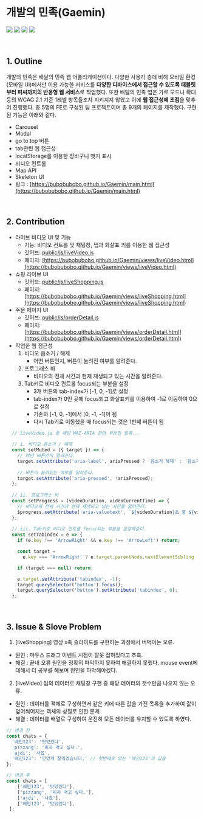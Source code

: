 # 개발의 민족(Gaemin)
<img src="https://img.shields.io/badge/HTML5-E34F26?style=flat&logo=html5&logoColor=white"> <img src="https://img.shields.io/badge/-CSS3-1572B6?style=flat&logo=css3&logoColor=white"> <img src="https://img.shields.io/badge/-SCSS-CC6699?style=flat&logo=sass&logoColor=white"> 
  <img src="https://img.shields.io/badge/-Javascript-F7DF1E?style=flat&logo=javascript&logoColor=white">

<br>

## 1. Outline
개발의 민족은 배달의 민족 웹 어플리케이션이다. 다양한 사용자 층에 비해 모바일 환경(모바일 UI)에서만 이용 가능한 서비스를 **다양한 디바이스에서 접근할 수 있도록 태블릿부터 피씨까지의 반응형 웹 서비스**로 작업했다. 또한 배달의 민족 앱은 가로 모드나 확대 등의 WCAG 2.1 기준 1레벨 항목들조차 지키지지 않았고 이에 **웹 접근성에 초점**을 맞추어 진행했다. 총 5명의 FE로 구성된 팀 프로젝트이며 총 9개의 페이지를 제작했다. 구현된 기능은 아래와 같다.
- Carousel
- Modal
- go to top 버튼
- tab관련 웹 접근성
- localStorage를 이용한 장바구니 뱃지 표시
- 비디오 컨트롤
- Map API
- Skeleton UI
- 링크 : [https://bubobubobo.github.io/Gaemin/main.html](https://bubobubobo.github.io/Gaemin/main.html)

<br>

## 2. Contribution
- 라이브 비디오 UI 및 기능
    - 기능: 비디오 컨트롤 및 채팅창, 탭과 화살표 키를 이용한 웹 접근성
    - 깃허브: [public/js/liveVideo.js](./public/js/liveVideo.js)
    - 페이지: [https://bubobubobo.github.io/Gaemin/views/liveVideo.html](https://bubobubobo.github.io/Gaemin/views/liveVideo.html)
- 쇼핑 라이브 UI
    - 깃허브: [public/js/liveShopping.js](./public/js/liveShopping.js)
    - 페이지: [https://bubobubobo.github.io/Gaemin/views/liveShopping.html](https://bubobubobo.github.io/Gaemin/views/liveShopping.html)
- 주문 페이지 UI
    - 깃허브: [public/js/orderDetail.js](./public/js/orderDetail.js)
    - 페이지: [https://bubobubobo.github.io/Gaemin/views/orderDetail.html](https://bubobubobo.github.io/Gaemin/views/orderDetail.html)
- 작업한 웹 접근성 <br>
   1. 비디오 음소거 / 해제<br>
      - 어떤 버튼인지, 버튼이 눌려진 여부를 알려준다.
   2. 프로그래스 바 <br>
      - 비디오의 전체 시간과 현재 재생되고 있는 시간을 알려준다.
   3. Tab키로 비디오 컨트롤 focus되는 부분을 설정<br>
      - 3개 버튼의 tab-index가 [-1, 0, -1]로 설정
      - tab-index가 0인 곳에 focus되고 화살표키를 이용하여 -1로 이동하여 0으로 설정
      - 기존의 [-1, 0, -1]에서 [0, -1, -1]이 됨
      - 다시 Tab키로 이동했을 때 focus되는 것은 1번째 버튼이 됨
```javascript
  // liveVideo.js 중 해당 WAI-ARIA 관련 부분만 발췌...
  
  // i. 비디오 음소거 / 해제
  const setMuted = ({ target }) => {
    // 어떤 버튼인지 알려준다.
    target.setAttribute('aria-label', ariaPressed ? '음소거 해제' : '음소거');
    
    // 버튼이 눌려있는 여부를 알려준다.
    target.setAttribute('aria-pressed', !ariaPressed);
  };
  
  // ii. 프로그래스 바
  const setProgress = (videoDuration, videoCurrentTime) => {
    // 비디오의 전체 시간과 현재 재생되고 있는 시간을 알려준다.
    $progress.setAttribute('aria-valuetext', `${videoDuration}초 중 ${videoCurrentTime}초 재생 중`);
  };
  
  // iii. Tab키로 비디오 컨트롤 focus되는 부분을 설정해준다.
  const setTabindex = e => {
    if (e.key !== 'ArrowRight' && e.key !== 'ArrowLeft') return;

    const target =
      e.key === 'ArrowRight' ? e.target.parentNode.nextElementSibling : e.target.parentNode.previousElementSibling;

    if (target === null) return;

    e.target.setAttribute('tabindex', -1);
    target.querySelector('button').focus();
    target.querySelector('button').setAttribute('tabindex', 0);
  };
```

<br>

## 3. Issue & Slove Problem
1. [liveShopping] 영상 x축 슬라이드를 구현하는 과정에서 버벅이는 오류.
- 원인 : 마우스 드래그 이벤트 시점이 잘못 잡혀있다고 추측.
- 해결 : 끝내 오류 원인을 정확히 파악하지 못하여 해결하지 못했다. mouse event에 대해서 더 공부를 해보며 원인을 파악해야겠다.

2. [liveVideo] 임의 데이터로 채팅창 구현 중 해당 데이터의 갯수만큼 나오지 않는 오류.
- 원인 : 데이터를 객체로 구성하면서 같은 키에 다른 값을 가진 목록을 추가하여 값이 덮어씌어지는 객체의 성질로 인한 문제
- 해결 : 데이터를 배열로 구성하여 온전히 모든 데이터를 유지할 수 있도록 하였다.

```javascript
// 변경 전
const chats = {
  '배민123': '맛있겠다',
  'pizzang': '피자 먹고 싶다.',
  'ajdi': '사죠',
  '배민123': '맛있게 잘먹겠습니다.' // 첫번째로 있는 '배민123'의 값을 
};
```

```javascript
// 변경 후
const chats = [
    ['배민123', '맛있겠다'],
    ['pizzang', '피자 먹고 싶다.'],
    ['ajdi', '사죠'],
    ['배민123', '맛있겠다'],
 ];
```
<br>

<!-- ## 4. 팀 작업 이후...
팀 작업 이후에 자바스크립트에 대한 지식이 강화되어 이를 적용하고자 사용자 UI를 다듬고 기능을 추가하는 리뉴얼 작업을 진행 중이다. <br>
추가한 기능은 아래와 같다.
- 넓은 범위의 반응형 적용 및 UI 수정.
- Mock server와의 데이터 연결.
- 현재 Mock Server의 데이터가 제대로 출력되지 않아 해결 중에 있다. 
- 링크 : [https://gaemin.vercel.app/](https://gaemin.vercel.app/) -->
